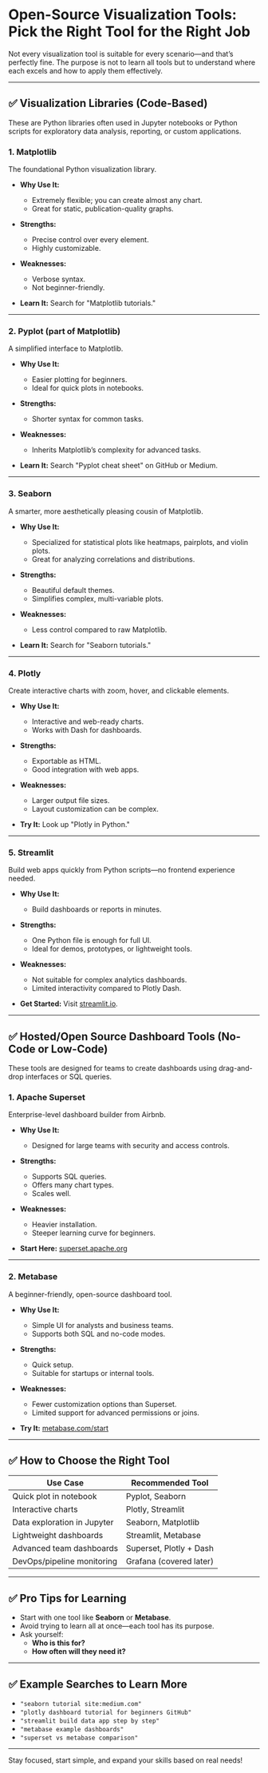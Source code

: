 # Open-Source Visualization Tools: Pick the Right Tool for the Right Job

Not every visualization tool is suitable for every scenario—and that’s perfectly fine. The purpose is not to learn all tools but to understand where each excels and how to apply them effectively.

---

## ✅ Visualization Libraries (Code-Based)

These are Python libraries often used in Jupyter notebooks or Python scripts for exploratory data analysis, reporting, or custom applications.

### 1. **Matplotlib**
The foundational Python visualization library.

- **Why Use It:**
  - Extremely flexible; you can create almost any chart.
  - Great for static, publication-quality graphs.

- **Strengths:**
  - Precise control over every element.
  - Highly customizable.

- **Weaknesses:**
  - Verbose syntax.
  - Not beginner-friendly.

- **Learn It:** Search for "Matplotlib tutorials."

---

### 2. **Pyplot (part of Matplotlib)**
A simplified interface to Matplotlib.

- **Why Use It:**
  - Easier plotting for beginners.
  - Ideal for quick plots in notebooks.

- **Strengths:**
  - Shorter syntax for common tasks.

- **Weaknesses:**
  - Inherits Matplotlib’s complexity for advanced tasks.

- **Learn It:** Search "Pyplot cheat sheet" on GitHub or Medium.

---

### 3. **Seaborn**
A smarter, more aesthetically pleasing cousin of Matplotlib.

- **Why Use It:**
  - Specialized for statistical plots like heatmaps, pairplots, and violin plots.
  - Great for analyzing correlations and distributions.

- **Strengths:**
  - Beautiful default themes.
  - Simplifies complex, multi-variable plots.

- **Weaknesses:**
  - Less control compared to raw Matplotlib.

- **Learn It:** Search for "Seaborn tutorials."

---

### 4. **Plotly**
Create interactive charts with zoom, hover, and clickable elements.

- **Why Use It:**
  - Interactive and web-ready charts.
  - Works with Dash for dashboards.

- **Strengths:**
  - Exportable as HTML.
  - Good integration with web apps.

- **Weaknesses:**
  - Larger output file sizes.
  - Layout customization can be complex.

- **Try It:** Look up "Plotly in Python."

---

### 5. **Streamlit**
Build web apps quickly from Python scripts—no frontend experience needed.

- **Why Use It:**
  - Build dashboards or reports in minutes.
  
- **Strengths:**
  - One Python file is enough for full UI.
  - Ideal for demos, prototypes, or lightweight tools.

- **Weaknesses:**
  - Not suitable for complex analytics dashboards.
  - Limited interactivity compared to Plotly Dash.

- **Get Started:** Visit [streamlit.io](https://streamlit.io/docs).

---

## ✅ Hosted/Open Source Dashboard Tools (No-Code or Low-Code)

These tools are designed for teams to create dashboards using drag-and-drop interfaces or SQL queries.

### 1. **Apache Superset**
Enterprise-level dashboard builder from Airbnb.

- **Why Use It:**
  - Designed for large teams with security and access controls.

- **Strengths:**
  - Supports SQL queries.
  - Offers many chart types.
  - Scales well.

- **Weaknesses:**
  - Heavier installation.
  - Steeper learning curve for beginners.

- **Start Here:** [superset.apache.org](https://superset.apache.org)

---

### 2. **Metabase**
A beginner-friendly, open-source dashboard tool.

- **Why Use It:**
  - Simple UI for analysts and business teams.
  - Supports both SQL and no-code modes.

- **Strengths:**
  - Quick setup.
  - Suitable for startups or internal tools.

- **Weaknesses:**
  - Fewer customization options than Superset.
  - Limited support for advanced permissions or joins.

- **Try It:** [metabase.com/start](https://www.metabase.com/start)

---

## ✅ How to Choose the Right Tool

| **Use Case**                | **Recommended Tool**          |
|------------------------------|------------------------------|
| Quick plot in notebook      | Pyplot, Seaborn              |
| Interactive charts          | Plotly, Streamlit            |
| Data exploration in Jupyter | Seaborn, Matplotlib          |
| Lightweight dashboards      | Streamlit, Metabase          |
| Advanced team dashboards   | Superset, Plotly + Dash      |
| DevOps/pipeline monitoring  | Grafana (covered later)     |

---

## ✅ Pro Tips for Learning

- Start with one tool like **Seaborn** or **Metabase**.
- Avoid trying to learn all at once—each tool has its purpose.
- Ask yourself:
  - **Who is this for?**
  - **How often will they need it?**

---

## ✅ Example Searches to Learn More

- `"seaborn tutorial site:medium.com"`
- `"plotly dashboard tutorial for beginners GitHub"`
- `"streamlit build data app step by step"`
- `"metabase example dashboards"`
- `"superset vs metabase comparison"`

---

Stay focused, start simple, and expand your skills based on real needs!
